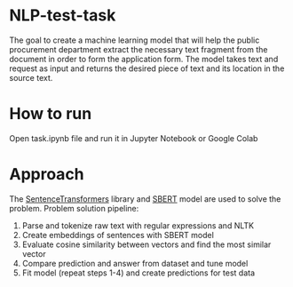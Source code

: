# NLP-test-task
The goal to create a machine learning model that will help the public procurement department extract the necessary text fragment from the document in order to form the application form. The model takes text and request as input and returns the desired piece of text and its location in the source text.

# How to run
Open task.ipynb file and run it in Jupyter Notebook or Google Colab 

# Approach 
The [SentenceTransformers](https://github.com/UKPLab/sentence-transformers) library and [SBERT](https://arxiv.org/pdf/1908.10084.pdf) model are used to solve the problem. Problem solution pipeline:
1) Parse and tokenize raw text with regular expressions and NLTK
2) Create embeddings of sentences with SBERT model
3) Evaluate cosine similarity between vectors and find the most similar vector
4) Compare prediction and answer from dataset and tune model
5) Fit model (repeat steps 1-4) and create predictions for test data
